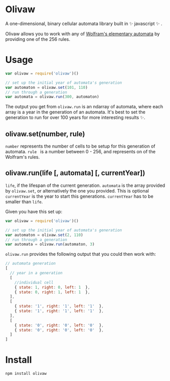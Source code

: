 # Olivaw

A one-dimensional, binary cellular automata library built in ✨  javascript ✨ .

Olivaw allows you to work with any of [Wolfram's elementary automata](https://en.wikipedia.org/wiki/Elementary_cellular_automaton) by providing one of the 256 rules. 

# Usage

```javascript
var olivaw = require('olivaw')()

// set up the initial year of automata's generation
var automaton = olivaw.set(101, 110)
// run through a generation
var automata = olivaw.run(300, automaton)
```

The output you get from `olivaw.run` is an ndarray of automata, where each array is a year in the generation of an automata. It's best to set the generation to run for over 100 years for more interesting results :sparkles:.

## olivaw.set(number, rule)
`number` represents the number of cells to be setup for this generation of automata.
`rule ` is a number between 0 - 256, and represents on of the Wolfram's rules.

## olivaw.run(life [, automata] [, currentYear])
`life`, if the lifespan of the current generation.
`automata` is the array provided by `olivaw.set`, or alternatively the one you provided. This is optional
`currentYear` is the year to start this generations. `currentYear` has to be smaller than `life`.

Given you have this set up:

```javascript
var olivaw = require('olivaw')()

// set up the initial year of automata's generation
var automaton = olivaw.set(2, 110)
// run through a generation
var automata = olivaw.run(automaton, 3)

```

`olivaw.run` provides the following output that you could then work with:

``` javascript
// automata generation
[ 
  // year in a generation
  [     
    //individual cell
    { state: 1, right: 0, left: 1  },
    { state: 0, right: 1, left: 1  },
  ],
  [ 
    { state: '1', right: '1', left: '1'  },
    { state: '1', right: '1', left: '1'  },
  ],
  [ 
    { state: '0', right: '0', left: '0'  },
    { state: '0', right: '0', left: '0'  },
  ]
]

```

# Install

```bash
npm install olivaw
```
